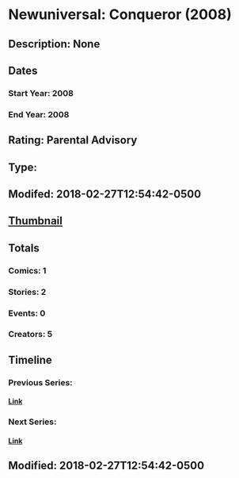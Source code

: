 # Newuniversal: Conqueror (2008)
## Description: None
## Dates
### Start Year: 2008
### End Year: 2008
## Rating: Parental Advisory
## Type: 
## Modifed: 2018-02-27T12:54:42-0500
## [Thumbnail](http://i.annihil.us/u/prod/marvel/i/mg/1/00/5a959b4440875.jpg)
## Totals
### Comics: 1
### Stories: 2
### Events: 0
### Creators: 5
## Timeline
### Previous Series: 
#### [Link]()
### Next Series: 
#### [Link]()
## Modified: 2018-02-27T12:54:42-0500